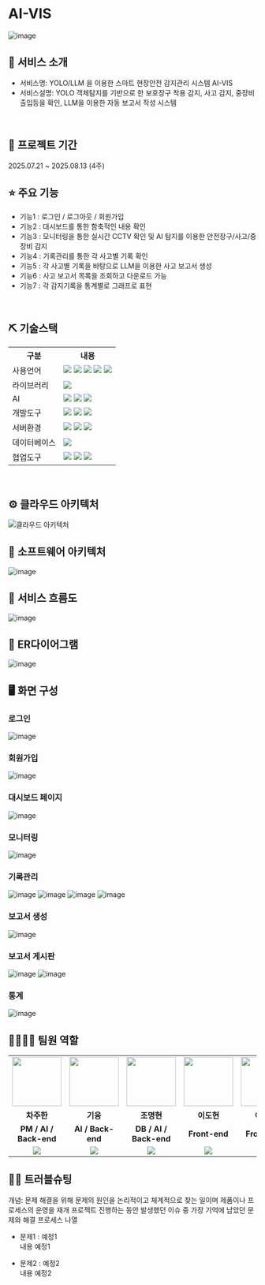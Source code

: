 # AI-VIS
![image](https://github.com/user-attachments/assets/bf1dce66-78f0-4ed6-83d2-9984f64b34e9)



## 👀 서비스 소개
* 서비스명: YOLO/LLM 을 이용한 스마트 현장안전 감지관리 시스템 AI-VIS
* 서비스설명: YOLO 객체탐지를 기반으로 한 보호장구 착용 감지, 사고 감지, 중장비 출입등을 확인, LLM을 이용한 자동 보고서 작성 시스템
<br>

## 📅 프로젝트 기간
2025.07.21 ~ 2025.08.13 (4주)


## ⭐ 주요 기능

* 기능1 : 로그인 / 로그아웃 / 회원가입
* 기능2 : 대시보드를 통한 함축적인 내용 확인
* 기능3 : 모니터링을 통한 실시간 CCTV 확인 및 AI 탐지를 이용한 안전장구/사고/중장비 감지
* 기능4 : 기록관리를 통한 각 사고별 기록 확인
* 기능5 : 각 사고별 기록을 바탕으로 LLM을 이용한 사고 보고서 생성
* 기능6 : 사고 보고서 목록을 조회하고 다운로드 가능
* 기능7 : 각 감지기록을 통계별로 그래프로 표현
<br>

## ⛏ 기술스택
<table>
    <tr>
        <th>구분</th>
        <th>내용</th>
    </tr>
    <tr>
        <td>사용언어</td>
        <td>
            <img src="https://img.shields.io/badge/Java-007396?style=for-the-badge&logo=java&logoColor=white"/>
            <img src="https://img.shields.io/badge/HTML5-E34F26?style=for-the-badge&logo=HTML5&logoColor=white"/>
            <img src="https://img.shields.io/badge/CSS3-1572B6?style=for-the-badge&logo=CSS3&logoColor=white"/>
            <img src="https://img.shields.io/badge/JavaScript-F7DF1E?style=for-the-badge&logo=JavaScript&logoColor=white"/>
            <img src ="https://img.shields.io/badge/Python-3776AB.svg?&style=for-the-badge&logo=Python&logoColor=white"/>
        </td>
    </tr>
    <tr>
        <td>라이브러리</td>
        <td>
            <img src="https://img.shields.io/badge/react-61DAFB?style=for-the-badge&logo=react&logoColor=white"/>
        </td>
    </tr>
        <tr>
        <td>AI</td>
        <td>
            <img src="https://img.shields.io/badge/YOLO-111F68?style=for-the-badge&logo=yolo&logoColor=white"/>
            <img src="https://img.shields.io/badge/NAVER OCR-03C75A?style=for-the-badge&logo=Naver&logoColor=white"/>
            <img src="https://img.shields.io/badge/ChatGPT-412991?style=for-the-badge&logo=openai&logoColor=white"/>
        </td>
    </tr>
    <tr>
        <td>개발도구</td>
        <td>
            <img src="https://img.shields.io/badge/springboot-6DB33F?style=for-the-badge&logo=springboot&logoColor=white"/>
            <img src="https://img.shields.io/badge/VSCode-007ACC?style=for-the-badge&logo=VisualStudioCode&logoColor=white"/>
            <img src="https://img.shields.io/badge/jupyter-F37626?style=for-the-badge&logo=jupyter&logoColor=white"/>
        </td>
    </tr>
    <tr>
        <td>서버환경</td>
        <td>
            <img src="https://img.shields.io/badge/Apache%20Tomcat-F8DC75?style=for-the-badge&logo=apachetomcat&logoColor=black"/>
            <img src="https://img.shields.io/badge/flask-000000?style=for-the-badge&logo=flask&logoColor=white"/>
            <img src="https://img.shields.io/badge/NCP-03C75A?style=for-the-badge&logo=Naver&logoColor=white"/>
        </td>
    </tr>
    <tr>
        <td>데이터베이스</td>
        <td>
            <img src="https://img.shields.io/badge/MySQL-4479A1?style=for-the-badge&logo=mysql&logoColor=white"/>
        </td>
    </tr>
    <tr>
        <td>협업도구</td>
        <td>
            <img src="https://img.shields.io/badge/Git-F05032?style=for-the-badge&logo=Git&logoColor=white"/>
            <img src="https://img.shields.io/badge/GitHub-181717?style=for-the-badge&logo=GitHub&logoColor=white"/>
            <img src="https://img.shields.io/badge/discord-5865F2?style=for-the-badge&logo=discord&logoColor=white"/>
        </td>
    </tr>
</table>


<br>

## ⚙ 클라우드 아키텍처
![클라우드 아키텍처](https://github.com/user-attachments/assets/0ffe16f8-1f47-429c-b557-628a4b4e6c3d)
<br>


## 📌 소프트웨어 아키텍처
![image](https://github.com/user-attachments/assets/b398c9c0-78ae-44f5-80ac-dce97c76d144)
<br>

## 📌 서비스 흐름도
![image](https://github.com/user-attachments/assets/a9cf3be7-60b0-47be-a087-83115c30e07d)
<br>


## 📌 ER다이어그램
![image](https://github.com/user-attachments/assets/65efb1d6-6543-48cd-9d0a-94716c1e7e35)
<br>


## 🖥 화면 구성

### 로그인
![image](https://github.com/user-attachments/assets/15c633dc-26f4-4223-b418-157fcf742919)
<br>

### 회원가입
![image](https://github.com/user-attachments/assets/8d5045ce-97ac-4a68-a9e8-aa39ce16fc10)
<br>

### 대시보드 페이지
![image](https://github.com/user-attachments/assets/c33cfcdd-20c0-4fc6-9482-c7587093a76d)
<br>

### 모니터링
![image](https://github.com/user-attachments/assets/fc04af27-8960-4a9c-ad33-9f1a2056e8f1)
<br>

### 기록관리
![image](https://github.com/user-attachments/assets/570db902-5865-43eb-ab4c-6ee2218f01be)
![image](https://github.com/user-attachments/assets/40c03bc0-5f33-4319-acd6-b1d4cc994892)
![image](https://github.com/user-attachments/assets/fbb25229-8ba3-4f8f-b2b4-ceed4f70c687)
![image](https://github.com/user-attachments/assets/fa07b84e-ddcc-44b6-993a-ae0b64a4c56d)
<br>

### 보고서 생성
![image](https://github.com/user-attachments/assets/a4707ffa-d696-4b17-8969-b3b99334f05f)
<br>

### 보고서 게시판
![image](https://github.com/user-attachments/assets/0780f577-0477-4f44-8b75-da9d1657bbab)
![image](https://github.com/user-attachments/assets/53b6f152-f0d8-4a1c-9d11-dd25a547a61f)
<br>

### 통계
![image](https://github.com/user-attachments/assets/6ff1c1e4-87aa-4566-8fbd-c425e6435ef4)
<br>


## 👨‍👩‍👦‍👦 팀원 역할
<table>
  <tr>
    <td align="center"><img src="https://github.com/user-attachments/assets/71c745bb-4b7b-4f51-abc0-97c19f177c56" width="100" height="100"/></td>
    <td align="center"><img src="https://github.com/user-attachments/assets/71c745bb-4b7b-4f51-abc0-97c19f177c56" width="100" height="100"/></td>
    <td align="center"><img src="https://github.com/user-attachments/assets/71c745bb-4b7b-4f51-abc0-97c19f177c56" width="100" height="100"/></td>
    <td align="center"><img src="https://github.com/user-attachments/assets/71c745bb-4b7b-4f51-abc0-97c19f177c56" width="100" height="100"/></td>
    <td align="center"><img src="https://github.com/user-attachments/assets/71c745bb-4b7b-4f51-abc0-97c19f177c56" width="100" height="100"/></td>
  </tr>
  <tr>
    <td align="center"><strong>차주한</strong></td>
    <td align="center"><strong>기융</strong></td>
    <td align="center"><strong>조명현</strong></td>
    <td align="center"><strong>이도현</strong></td>
    <td align="center"><strong>이정민</strong></td>
  </tr>
  <tr>
    <td align="center"><b>PM / AI / Back-end</b></td>
    <td align="center"><b>AI / Back-end</b></td>
    <td align="center"><b>DB / AI / Back-end</b></td>
    <td align="center"><b>Front-end</b></td>
    <td align="center"><b>Front-end</b></td>
  <tr>
    <td align="center"><a href="https://github.com/cjhan5696" target='_blank'><img src="https://img.shields.io/badge/GitHub-181717?style=for-the-badge&logo=GitHub&logoColor=white"/></a></td>
    <td align="center"><a href="https://github.com/kiyung1234" target='_blank'><img src="https://img.shields.io/badge/GitHub-181717?style=for-the-badge&logo=GitHub&logoColor=white"/></a></td>
    <td align="center"><a href="https://github.com/xinixxx" target='_blank'><img src="https://img.shields.io/badge/GitHub-181717?style=for-the-badge&logo=GitHub&logoColor=white"/></a></td>
    <td align="center"><a href="https://github.com/DoHyeonL" target='_blank'><img src="https://img.shields.io/badge/GitHub-181717?style=for-the-badge&logo=GitHub&logoColor=white"/></a></td>
    <td align="center"><a href="https://github.com/Lee01244" target='_blank'><img src="https://img.shields.io/badge/GitHub-181717?style=for-the-badge&logo=GitHub&logoColor=white"/></a></td>
  </tr>
</table>

## 🤾‍♂️ 트러블슈팅
개념: 문제 해결을 위해 문제의 원인을 논리적이고 체계적으로 찾는 일이며 제품이나 프로세스의 운영을 재개
프로젝트 진행하는 동안 발생했던 이슈 중 가장 기억에 남았던 문제와 해결 프로세스 나열
  
* 문제1 : 예정1<br>
  내용 예정1
 
* 문제2 : 예정2<br>
  내용 예정2
